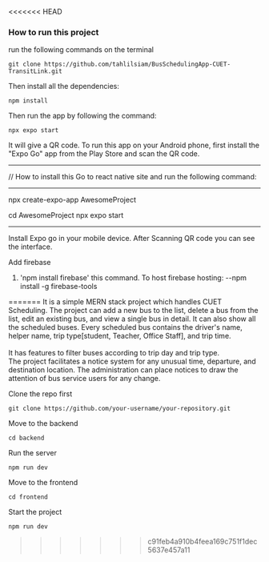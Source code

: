 <<<<<<< HEAD
### How to run this project
run the following commands on the terminal
```
git clone https://github.com/tahlilsiam/BusSchedulingApp-CUET-TransitLink.git
```
Then install all the dependencies:
```
npm install
```
Then run the app by following the command:
```
npx expo start
```
It will give a QR code. To run this app on your Android phone, first install the "Expo Go" app from the Play Store and scan the QR code. 

---

// How to install this
Go to react native site and run the following command: 


---

npx create-expo-app AwesomeProject

cd AwesomeProject
npx expo start

---

Install Expo go in your mobile device. After Scanning QR code you can see the interface.

Add firebase

1. 'npm install firebase' this command.
   To host firebase hosting:
   --npm install -g firebase-tools

=======
It is a simple MERN stack project which handles CUET Scheduling. The project can add a new bus to the list, delete a bus from the list, edit an existing bus, and view a single bus in detail. It can also show all the scheduled buses.
Every scheduled bus contains the driver's name, helper name, trip type[student, Teacher, Office Staff], and trip time. <br/> <br/>
It has features to filter buses according to trip day and trip type. <br/>
The project facilitates a notice system for any unusual time, departure, and destination location. The administration can place notices to draw the attention of bus service users for any change.

Clone the repo first 
```
git clone https://github.com/your-username/your-repository.git
```
Move to the backend
``` 
cd backend
```
Run the server
```
npm run dev
```
Move to the frontend
```
cd frontend
```
Start the project
```
npm run dev
```
>>>>>>> c91feb4a910b4feea169c751f1dec5637e457a11
